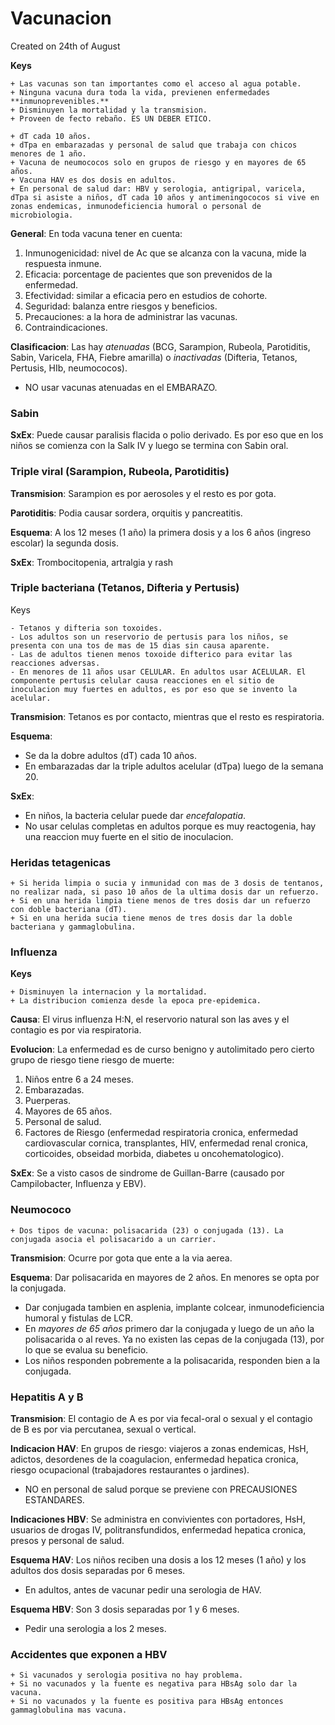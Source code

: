 # Vacunacion
Created on 24th of August

**Keys**

```
+ Las vacunas son tan importantes como el acceso al agua potable.
+ Ninguna vacuna dura toda la vida, previenen enfermedades **inmunoprevenibles.**
+ Disminuyen la mortalidad y la transmision.
+ Proveen de fecto rebaño. ES UN DEBER ETICO.
```

```
+ dT cada 10 años.
+ dTpa en embarazadas y personal de salud que trabaja con chicos menores de 1 año.
+ Vacuna de neumococos solo en grupos de riesgo y en mayores de 65 años.
+ Vacuna HAV es dos dosis en adultos.
+ En personal de salud dar: HBV y serologia, antigripal, varicela, dTpa si asiste a niños, dT cada 10 años y antimeningococos si vive en zonas endemicas, inmunodeficiencia humoral o personal de microbiologia.
```

**General**: En toda vacuna tener en cuenta:

1. Inmunogenicidad: nivel de Ac que se alcanza con la vacuna, mide la respuesta inmune.
2. Eficacia: porcentage de pacientes que son prevenidos de la enfermedad.
3. Efectividad: similar a eficacia pero en estudios de cohorte.
4. Seguridad: balanza entre riesgos y beneficios.
5. Precauciones: a la hora de administrar las vacunas.
6. Contraindicaciones.

**Clasificacion**: Las hay *atenuadas* (BCG, Sarampion, Rubeola, Parotiditis, Sabin, Varicela, FHA, Fiebre amarilla) o *inactivadas* (Difteria, Tetanos, Pertusis, HIb, neumococos).

- NO usar vacunas atenuadas en el EMBARAZO.

### Sabin

**SxEx**: Puede causar paralisis flacida o polio derivado. Es por eso que en los niños se comienza con la Salk IV y luego se termina con Sabin oral.

### Triple viral (Sarampion, Rubeola, Parotiditis)

**Transmision**: Sarampion es por aerosoles y el resto es por gota.

**Parotiditis**: Podia causar sordera, orquitis y pancreatitis.

**Esquema**: A los 12 meses (1 año) la primera dosis y a los 6 años (ingreso escolar) la segunda dosis.

**SxEx**: Trombocitopenia, artralgia y rash

### Triple bacteriana (Tetanos, Difteria y Pertusis)

Keys

```
- Tetanos y difteria son toxoides.
- Los adultos son un reservorio de pertusis para los niños, se presenta con una tos de mas de 15 dias sin causa aparente.
- Las de adultos tienen menos toxoide difterico para evitar las reacciones adversas.
- En menores de 11 años usar CELULAR. En adultos usar ACELULAR. El componente pertusis celular causa reacciones en el sitio de inoculacion muy fuertes en adultos, es por eso que se invento la acelular.
```

**Transmision**: Tetanos es por contacto, mientras que el resto es respiratoria.

**Esquema**:

- Se da la dobre adultos (dT) cada 10 años.
- En embarazadas dar la triple adultos acelular (dTpa) luego de la semana 20.

**SxEx**:

- En niños, la bacteria celular puede dar _encefalopatia_.
- No usar celulas completas en adultos porque es muy reactogenia, hay una reaccion muy fuerte en el sitio de inoculacion.

### Heridas tetagenicas

```
+ Si herida limpia o sucia y inmunidad con mas de 3 dosis de tentanos, no realizar nada, si paso 10 años de la ultima dosis dar un refuerzo.
+ Si en una herida limpia tiene menos de tres dosis dar un refuerzo con doble bacteriana (dT).
+ Si en una herida sucia tiene menos de tres dosis dar la doble bacteriana y gammaglobulina.
```

### Influenza

**Keys**

```
+ Disminuyen la internacion y la mortalidad.
+ La distribucion comienza desde la epoca pre-epidemica.
```

**Causa**: El virus influenza H:N, el reservorio natural son las aves y el contagio es por via respiratoria.

**Evolucion**: La enfermedad es de curso benigno y autolimitado pero cierto grupo de riesgo tiene riesgo de muerte:

1. Niños entre 6 a 24 meses.
2. Embarazadas.
3. Puerperas.
4. Mayores de 65 años.
5. Personal de salud.
6. Factores de Riesgo (enfermedad respiratoria cronica, enfermedad cardiovascular cornica, transplantes, HIV, enfermedad renal cronica, corticoides, obseidad morbida, diabetes u oncohematologico).

**SxEx**: Se a visto casos de sindrome de Guillan-Barre (causado por Campilobacter, Influenza y EBV).

### Neumococo

```
+ Dos tipos de vacuna: polisacarida (23) o conjugada (13). La conjugada asocia el polisacarido a un carrier.
```

**Transmision**: Ocurre por gota que ente a la via aerea.

**Esquema**: Dar polisacarida en mayores de 2 años. En menores se opta por la conjugada.

- Dar conjugada tambien en asplenia, implante colcear, inmunodeficiencia humoral y fistulas de LCR.
- En *mayores de 65 años* primero dar la conjugada y luego de un año la polisacarida o al reves. Ya no existen las cepas de la conjugada (13), por lo que se evalua su beneficio.
- Los niños responden pobremente a la polisacarida, responden bien a la conjugada.

###  Hepatitis A y B

**Transmision**: El contagio de A es por via fecal-oral o sexual y el contagio de B es por via percutanea, sexual o vertical.

**Indicacion HAV**: En grupos de riesgo: viajeros a zonas endemicas, HsH, adictos, desordenes de la coagulacion, enfermedad hepatica cronica, riesgo ocupacional (trabajadores restaurantes o jardines).

- NO en personal de salud porque se previene con PRECAUSIONES ESTANDARES.

**Indicaciones HBV**: Se administra en convivientes con portadores, HsH, usuarios de drogas IV, politransfundidos, enfermedad hepatica cronica, presos y personal de salud.

**Esquema HAV**: Los niños reciben una dosis a los 12 meses (1 año) y los adultos dos dosis separadas por 6 meses.

- En adultos, antes de vacunar pedir una serologia de HAV.

**Esquema HBV**: Son 3 dosis separadas por 1 y 6 meses.

- Pedir una serologia a los 2 meses.

### Accidentes que exponen a HBV

```
+ Si vacunados y serologia positiva no hay problema.
+ Si no vacunados y la fuente es negativa para HBsAg solo dar la vacuna.
+ Si no vacunados y la fuente es positiva para HBsAg entonces gammaglobulina mas vacuna.
```
